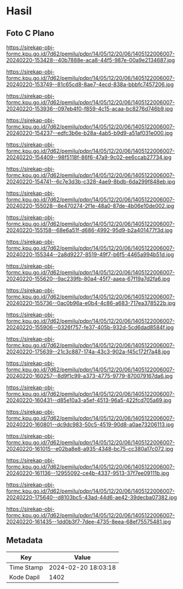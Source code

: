 # Hasil

## Foto C Plano

https://sirekap-obj-formc.kpu.go.id/7d62/pemilu/pdpr/14/05/12/20/06/1405122006007-20240220-153428--40b7888e-aca8-44f5-987e-00a9e2134687.jpg

https://sirekap-obj-formc.kpu.go.id/7d62/pemilu/pdpr/14/05/12/20/06/1405122006007-20240220-153749--81c65cd8-8ae7-4ecd-838a-bbbfc7457206.jpg

https://sirekap-obj-formc.kpu.go.id/7d62/pemilu/pdpr/14/05/12/20/06/1405122006007-20240220-153936--097eb4f0-f859-4c15-acaa-bc8276d746b9.jpg

https://sirekap-obj-formc.kpu.go.id/7d62/pemilu/pdpr/14/05/12/20/06/1405122006007-20240220-154237--edfc3b6e-b28a-4ab5-b9d9-a51af031e000.jpg

https://sirekap-obj-formc.kpu.go.id/7d62/pemilu/pdpr/14/05/12/20/06/1405122006007-20240220-154409--98f5118f-86f6-47a9-9c02-ee6ccab27734.jpg

https://sirekap-obj-formc.kpu.go.id/7d62/pemilu/pdpr/14/05/12/20/06/1405122006007-20240220-154741--6c7e3d3b-c328-4ae9-8bdb-6da299f848eb.jpg

https://sirekap-obj-formc.kpu.go.id/7d62/pemilu/pdpr/14/05/12/20/06/1405122006007-20240220-155028--8e470274-2f1e-48a0-87de-4b06e10de002.jpg

https://sirekap-obj-formc.kpu.go.id/7d62/pemilu/pdpr/14/05/12/20/06/1405122006007-20240220-155158--68e6a51f-d686-4992-95d9-b2a401477f3d.jpg

https://sirekap-obj-formc.kpu.go.id/7d62/pemilu/pdpr/14/05/12/20/06/1405122006007-20240220-155344--2a8d9227-8519-49f7-b6f5-4465a994b51d.jpg

https://sirekap-obj-formc.kpu.go.id/7d62/pemilu/pdpr/14/05/12/20/06/1405122006007-20240220-155620--9ac239fb-80a4-45f7-aaea-67f19a7d2fa6.jpg

https://sirekap-obj-formc.kpu.go.id/7d62/pemilu/pdpr/14/05/12/20/06/1405122006007-20240220-155736--0ac0b96a-e0b4-4c86-a683-717ea378522b.jpg

https://sirekap-obj-formc.kpu.go.id/7d62/pemilu/pdpr/14/05/12/20/06/1405122006007-20240220-155906--0326f757-fe37-405b-932d-5cd6dad8584f.jpg

https://sirekap-obj-formc.kpu.go.id/7d62/pemilu/pdpr/14/05/12/20/06/1405122006007-20240220-175639--21c3c887-174a-43c3-902a-f45c172f7a48.jpg

https://sirekap-obj-formc.kpu.go.id/7d62/pemilu/pdpr/14/05/12/20/06/1405122006007-20240220-160257--8d9f1c99-a373-4775-9779-870079167da6.jpg

https://sirekap-obj-formc.kpu.go.id/7d62/pemilu/pdpr/14/05/12/20/06/1405122006007-20240220-160431--d85e10a3-a5ef-4513-96a5-422fcd705a69.jpg

https://sirekap-obj-formc.kpu.go.id/7d62/pemilu/pdpr/14/05/12/20/06/1405122006007-20240220-160801--dc9dc983-50c5-4519-90d8-a0ae73206113.jpg

https://sirekap-obj-formc.kpu.go.id/7d62/pemilu/pdpr/14/05/12/20/06/1405122006007-20240220-161015--e02ba8e8-a935-4348-bc75-cc380a17c072.jpg

https://sirekap-obj-formc.kpu.go.id/7d62/pemilu/pdpr/14/05/12/20/06/1405122006007-20240220-161136--12955092-ce4b-4337-9513-37f7ee09111b.jpg

https://sirekap-obj-formc.kpu.go.id/7d62/pemilu/pdpr/14/05/12/20/06/1405122006007-20240220-175640--d8103bc5-43ad-44d6-ae42-39decba07382.jpg

https://sirekap-obj-formc.kpu.go.id/7d62/pemilu/pdpr/14/05/12/20/06/1405122006007-20240220-161435--1dd0b3f7-7dee-4735-8eea-68ef75575481.jpg


## Metadata

| Key        | Value               |
| ---------- | ------------------- |
| Time Stamp | 2024-02-20 18:03:18 |
| Kode Dapil | 1402                |



